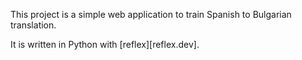 This project is a simple web application to train Spanish to Bulgarian
translation.

It is written in Python with [reflex][reflex.dev].